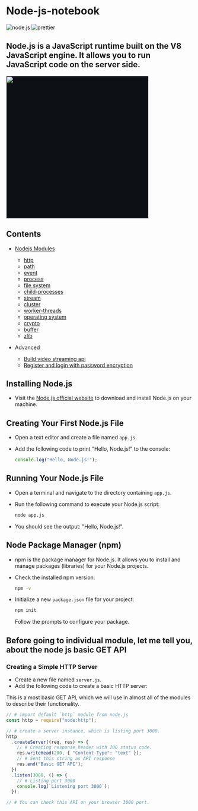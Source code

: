 # Node-js-notebook

![node.js](https://img.shields.io/badge/Build%20With%20Node.js-339933?style=for-the-badge&logo=nodedotjs&logoColor=white)
![prettier](https://img.shields.io/badge/Formatted%20With%20prettier-1A2C34?style=for-the-badge&logo=prettier&logoColor=F7BA3E)

## Node.js is a JavaScript runtime built on the V8 JavaScript engine. It allows you to run JavaScript code on the server side.

<img src='https://nodejs.org/static/images/logo.svg' style='width:40vw; background-color:#0d1116;'/>

## Contents

- [Nodejs Modules](https://github.com/saikat-samanta/Node-js-notebook/tree/main/src/modules)

  - [http](https://github.com/saikat-samanta/Node-js-notebook/tree/main/src/modules/http)
  - [path](https://github.com/saikat-samanta/Node-js-notebook/tree/main/src/modules/path)
  - [event](https://github.com/saikat-samanta/Node-js-notebook/tree/main/src/modules/events)
  - [process](https://github.com/saikat-samanta/Node-js-notebook/tree/main/src/modules/process)
  - [file system](https://github.com/saikat-samanta/Node-js-notebook/tree/main/src/modules/fs)
  - [child-processes](https://github.com/saikat-samanta/Node-js-notebook/tree/main/src/modules/child-processes)
  - [stream](https://github.com/saikat-samanta/Node-js-notebook/tree/main/src/modules/stream)
  - [cluster](https://github.com/saikat-samanta/Node-js-notebook/tree/main/src/modules/cluster)
  - [worker-threads](https://github.com/saikat-samanta/Node-js-notebook/tree/main/src/modules/worker-threads)
  - [operating system](https://github.com/saikat-samanta/Node-js-notebook/tree/main/src/modules/os)
  - [crypto](https://github.com/saikat-samanta/Node-js-notebook/tree/main/src/modules/crypto)
  - [buffer](https://github.com/saikat-samanta/Node-js-notebook/tree/main/src/modules/buffer)
  - [zlib](https://github.com/saikat-samanta/Node-js-notebook/tree/main/src/modules/zlib)

- Advanced
  - [Build video streaming api](https://github.com/saikat-samanta/Node-js-notebook/tree/main/src/advanced/streaming-api)
  - [Register and login with password encryption](https://github.com/saikat-samanta/Node-js-notebook/tree/main/src/advanced/password-encryption)

## Installing Node.js

- Visit the [Node.js official website](https://nodejs.org/) to download and install Node.js on your machine.

## Creating Your First Node.js File

- Open a text editor and create a file named `app.js`.
- Add the following code to print "Hello, Node.js!" to the console:

  ```js
  console.log("Hello, Node.js!");
  ```

## Running Your Node.js File

- Open a terminal and navigate to the directory containing `app.js`.
- Run the following command to execute your Node.js script:

  ```sh
  node app.js
  ```

- You should see the output: "Hello, Node.js!".

## Node Package Manager (npm)

- npm is the package manager for Node.js. It allows you to install and manage packages (libraries) for your Node.js projects.
- Check the installed npm version:

  ```sh
  npm -v
  ```

- Initialize a new `package.json` file for your project:

  ```sh
  npm init
  ```

  Follow the prompts to configure your package.

## Before going to individual module, let me tell you, about the node js basic GET API

### Creating a Simple HTTP Server

- Create a new file named `server.js`.
- Add the following code to create a basic HTTP server:

This is a most basic GET API, which we will use in almost all of the modules to describe their functionality.

```js
// # import default `http` module from node.js
const http = require("node:http");

// # create a server instance, which is listing port 3000.
http
  .createServer((req, res) => {
    // # Creating response header with 200 status code.
    res.writeHead(200, { "Content-Type": "text" });
    // # Sent this string as API response
    res.end("Basic GET API");
  })
  .listen(3000, () => {
    // # Listing port 3000
    console.log(`Listening port 3000`);
  });

// # You can check this API on your browser 3000 port.
```
